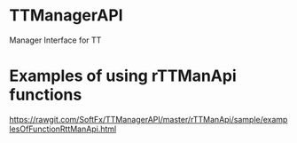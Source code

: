 # TTManagerAPI

Manager Interface for TT

# Examples of using rTTManApi functions
https://rawgit.com/SoftFx/TTManagerAPI/master/rTTManApi/sample/examplesOfFunctionRttManApi.html
